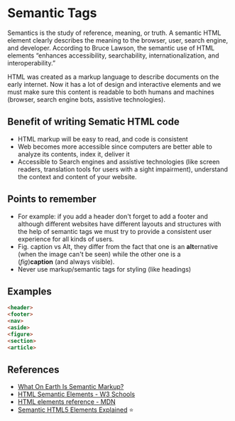 # Semantic Tags
Semantics is the study of reference, meaning, or truth. A semantic HTML element clearly describes the meaning to the browser, user, search engine, and developer. According to Bruce Lawson, the semantic use of HTML elements “enhances accessibility, searchability, internationalization, and interoperability.”

HTML was created as a markup language to describe documents on the early internet. Now it has a lot of design and interactive elements and we must make sure this content is readable to both humans and machines (browser, search engine bots, assistive technologies).

## Benefit of writing Sematic HTML code
- HTML markup will be easy to read, and code is consistent
- Web becomes more accessible since computers are better able to analyze its contents, index it, deliver it
- Accessible to Search engines and assistive technologies (like screen readers, translation tools for users with a sight impairment), understand the context and content of your website.

## Points to remember
- For example: if you add a header don't forget to add a footer and although different websites have different layouts and structures with the help of semantic tags we must try to provide a consistent user experience for all kinds of users.
- Fig. caption vs Alt, they differ from the fact that one is an **alt**ernative (when the image can't be seen) while the other one is a (*fig*)**caption** (and always visible).
- Never use markup/semantic tags for styling (like headings)

## Examples
```html
<header> 
<footer>
<nav>
<aside>
<figure>
<section>
<article>
```

## References
- [What On Earth Is Semantic Markup?](https://html.com/semantic-markup/)
- [HTML Semantic Elements - W3 Schools](https://www.w3schools.com/html/html5_semantic_elements.asp)
- [HTML elements reference - MDN](https://developer.mozilla.org/en-US/docs/Web/HTML/Element)
- [Semantic HTML5 Elements Explained](https://www.freecodecamp.org/news/semantic-html5-elements) ⭐
